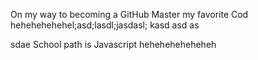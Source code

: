 On my way to becoming a GitHub Master
my favorite Cod hehehehehehel;asd;lasdl;jasdasl;
kasd asd as

sdae School path is Javascript
heheheheheheheh
